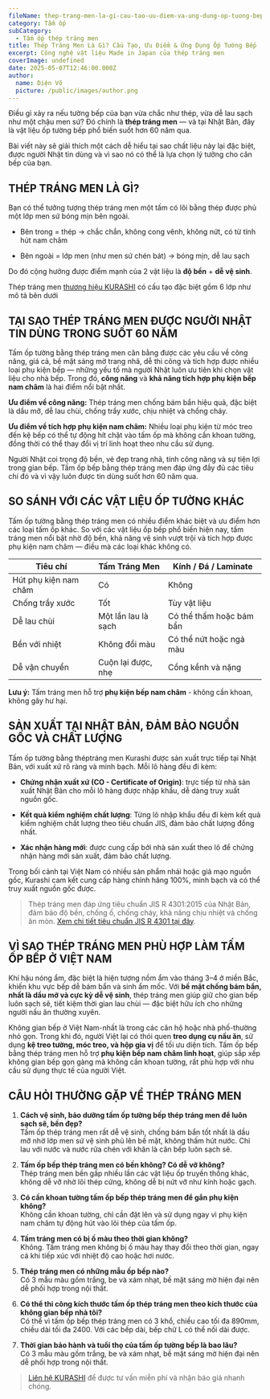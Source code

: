 ```yaml
---
fileName: thep-trang-men-la-gi-cau-tao-uu-diem-va-ung-dung-op-tuong-bep
category: Tấm ốp
subCategory:
  - Tấm ốp thép tráng men
title: Thép Tráng Men Là Gì? Cấu Tạo, Ưu Điểm & Ứng Dụng Ốp Tường Bếp
excerpt: Công nghệ vật liệu Made in Japan của thép tráng men
coverImage: undefined
date: 2025-05-07T12:46:00.000Z
author:
  name: Diện Võ
  picture: /public/images/author.png
---
```

Điều gì xảy ra nếu tường bếp của bạn vừa chắc như thép, vừa dễ lau sạch như một chậu men sứ? Đó chính là **thép tráng men** — và tại Nhật Bản, đây là vật liệu ốp tường bếp phổ biến suốt hơn 60 năm qua.

Bài viết này sẽ giải thích một cách dễ hiểu tại sao chất liệu này lại đặc biệt, được người Nhật tin dùng và vì sao nó có thể là lựa chọn lý tưởng cho căn bếp của bạn.

## THÉP TRÁNG MEN LÀ GÌ?

Bạn có thể tưởng tượng thép tráng men một tấm có lõi bằng thép được phủ một lớp men sứ bóng mịn bên ngoài.

*   Bên trong = thép → chắc chắn, không cong vênh, không nứt, có từ tính hút nam châm
    
*   Bên ngoài = lớp men (như men sứ chén bát) → bóng mịn, dễ lau sạch
    

Do đó cộng hưởng được điểm mạnh của 2 vật liệu là **độ bền** + **dễ vệ sinh**.

Thép tráng men [thương hiệu KURASHI](https://www.kurashi.com.vn/) có cấu tạo đặc biệt gồm 6 lớp như mô tả bên dưới

## TẠI SAO THÉP TRÁNG MEN ĐƯỢC NGƯỜI NHẬT TIN DÙNG TRONG SUỐT 60 NĂM

Tấm ốp tường bằng thép tráng men cân bằng được các yêu cầu về công năng, giá cả, bề mặt sáng mờ trang nhã, dễ thi công và tích hợp được nhiều loại phụ kiện bếp — những yếu tố mà người Nhật luôn ưu tiên khi chọn vật liệu cho nhà bếp. Trong đó, **công năng** và **khả năng tích hợp phụ kiện bếp nam châm** là hai điểm nổi bật nhất.

**Ưu điểm về công năng:** Thép tráng men chống bám bẩn hiệu quả, đặc biệt là dầu mỡ, dễ lau chùi, chống trầy xước, chịu nhiệt và chống cháy.

**Ưu điểm về tích hợp phụ kiện nam châm:** Nhiều loại phụ kiện từ móc treo đến kệ bếp có thể tự động hít chặt vào tấm ốp mà không cần khoan tường, đồng thời có thể thay đổi vị trí linh hoạt theo nhu cầu sử dụng.

Người Nhật coi trọng độ bền, vẻ đẹp trang nhã, tính công năng và sự tiện lợi trong gian bếp. Tấm ốp bếp bằng thép tráng men đáp ứng đầy đủ các tiêu chí đó và vì vậy luôn được tin dùng suốt hơn 60 năm qua.

## SO SÁNH VỚI CÁC VẬT LIỆU ỐP TƯỜNG KHÁC

Tấm ốp tường bằng thép tráng men có nhiều điểm khác biệt và ưu điểm hơn các loại tấm ốp khác. So với các vật liệu ốp bếp phổ biến hiện nay, tấm tráng men nổi bật nhờ độ bền, khả năng vệ sinh vượt trội và tích hợp được phụ kiện nam châm — điều mà các loại khác không có.

| **Tiêu chí** | **Tấm Tráng Men** | **Kính / Đá / Laminate** |
| --- | --- | --- |
| Hút phụ kiện nam châm | Có  | Không |
| Chống trầy xước | Tốt | Tùy vật liệu |
| Dễ lau chùi | Một lần lau là sạch | Có thể thấm hoặc bám bẩn |
| Bền với nhiệt | Không đổi màu | Có thể nứt hoặc ngả màu |
| Dễ vận chuyển | Cuộn lại được, nhẹ | Cồng kềnh và nặng |

**Lưu ý:** Tấm tráng men hỗ trợ **phụ kiện bếp nam châm** - không cần khoan, không gây hư hại.

## SẢN XUẤT TẠI NHẬT BẢN, ĐẢM BẢO NGUỒN GỐC VÀ CHẤT LƯỢNG

Tấm ốp tường bằng théptráng men Kurashi được sản xuất trực tiếp tại Nhật Bản, với xuất xứ rõ ràng và minh bạch. Mỗi lô hàng đều đi kèm:

*   **Chứng nhận xuất xứ (CO - Certificate of Origin)**: trực tiếp từ nhà sản xuất Nhật Bản cho mỗi lô hàng được nhập khẩu, dễ dàng truy xuất nguồn gốc.
    
*   **Kết quả kiểm nghiệm chất lượng**: Từng lô nhập khẩu đều đi kèm kết quả kiểm nghiệm chất lượng theo tiêu chuẩn JIS, đảm bảo chất lượng đồng nhất.
    
*   **Xác nhận hàng mới**: được cung cấp bởi nhà sản xuất theo lô để chứng nhận hàng mới sản xuất, đảm bảo chất lượng.
    

Trong bối cảnh tại Việt Nam có nhiều sản phẩm nhái hoặc giả mạo nguồn gốc, Kurashi cam kết cung cấp hàng chính hãng 100%, minh bạch và có thể truy xuất nguồn gốc được.

> Thép tráng men đáp ứng tiêu chuẩn JIS R 4301:2015 của Nhật Bản, đảm bảo độ bền, chống ố, chống cháy, khả năng chịu nhiệt và chống ăn mòn. [Xem chi tiết tiêu chuẩn JIS R 4301 tại đây](https://kikakurui.com/r4/R4301-2015-01.html).

## VÌ SAO THÉP TRÁNG MEN PHÙ HỢP LÀM TẤM ỐP BẾP Ở VIỆT NAM

Khí hậu nóng ẩm, đặc biệt là hiện tượng nồm ẩm vào tháng 3–4 ở miền Bắc, khiến khu vực bếp dễ bám bẩn và sinh ẩm mốc. Với **bề mặt chống bám bẩn, nhất là dầu mỡ và cực kỳ dễ vệ sinh**, thép tráng men giúp giữ cho gian bếp luôn sạch sẽ, tiết kiệm thời gian lau chùi — đặc biệt hữu ích cho những người nấu ăn thường xuyên.

Không gian bếp ở Việt Nam-nhất là trong các căn hộ hoặc nhà phố-thường nhỏ gọn. Trong khi đó, người Việt lại có thói quen **treo dụng cụ nấu ăn**, sử dụng **kệ treo tường, móc treo, và hộp gia vị** để tối ưu diện tích. Tấm ốp bếp bằng thép tráng men hỗ trợ **phụ kiện bếp nam châm linh hoạt**, giúp sắp xếp không gian bếp gọn gàng mà không cần khoan tường, rất phù hợp với nhu cầu sử dụng thực tế của người Việt.

## CÂU HỎI THƯỜNG GẶP VỀ THÉP TRÁNG MEN

1.  **Cách vệ sinh, bảo dưỡng tấm ốp tường bếp thép tráng men để luôn sạch sẽ, bền đẹp?**  
    Tấm ốp thép tráng men rất dễ vệ sinh, chống bám bẩn tốt nhất là dầu mỡ nhờ lớp men sứ vệ sinh phủ lên bề mặt, không thấm hút nước. Chỉ lau với nước và nước rửa chén với khăn là căn bếp luôn sạch sẽ.
    
2.  **Tấm ốp bếp thép tráng men có bền không? Có dễ vỡ không?**  
    Thép tráng men bền gấp nhiều lần các vật liệu ốp truyền thống khác, không dễ vỡ nhờ lõi thép cứng, không dễ bị nứt vỡ như kính hoặc gạch.
    
3.  **Có cần khoan tường tấm ốp bếp thép tráng men để gắn phụ kiện không?**  
    Không cần khoan tường, chỉ cần đặt lên và sử dụng ngay vì phụ kiện nam châm tự động hút vào lõi thép của tấm ốp.
    
4.  **Tấm tráng men có bị ố màu theo thời gian không?**  
    Không. Tấm tráng men không bị ố màu hay thay đổi theo thời gian, ngay cả khi tiếp xúc với nhiệt độ cao hoặc hơi nước.
    
5.  **Thép tráng men có những mẫu ốp bếp nào?**  
    Có 3 mẫu màu gồm trắng, be và xám nhạt, bề mặt sáng mờ hiện đại nên dễ phối hợp trong nội thất.
    
6.  **Có thể thi công kích thước tấm ốp thép tráng men theo kích thước của không gian bếp nhà tôi?**  
    Có thể vì tấm ốp bếp thép tráng men có 3 khổ, chiều cao tối đa 890mm, chiều dài tối đa 2400. Với các bếp dài, bếp chữ L có thể nối dài được.
    
7.  **Thời gian bảo hành và tuổi thọ của tấm ốp tường bếp là bao lâu?**  
    Có 3 mẫu màu gồm trắng, be và xám nhạt, bề mặt sáng mờ hiện đại nên dễ phối hợp trong nội thất.
    

> [Liên hệ KURASHI](https://www.kurashi.com.vn/lien-he) để được tư vấn miễn phí và nhận báo giá nhanh chóng.